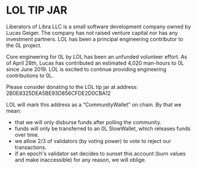 # LOL TIP JAR

Liberators of Libra LLC is a small software development company owned by Lucas Geiger. The company has not raised venture capital nor has any investment partners. LOL has been a principal engineering contributor to the 0L project.

Core engineering for 0L by LOL has been an unfunded volunteer effort. As of April 28th, Lucas has contributed an estimated 4,020 man-hours to 0L since June 2019. LOL is excited to continue providing engineering contributions to 0L.

Please consider donating to the LOL tip jar at address: 2B0E8325DEA5BE93D856CFDE2D0CBA12

LOL will mark this address as a “CommunityWallet” on chain. By that we mean: 
- that we will only disburse funds after polling the community. 
- funds will only be transferred to an 0L SlowWallet, which releases funds over time. 
- we allow 2/3 of validators (by voting power) to vote to reject our transactions. 
- if an epoch's validator set decides to sunset this account (burn values and make inaccessible) for any reason, we will oblige.
